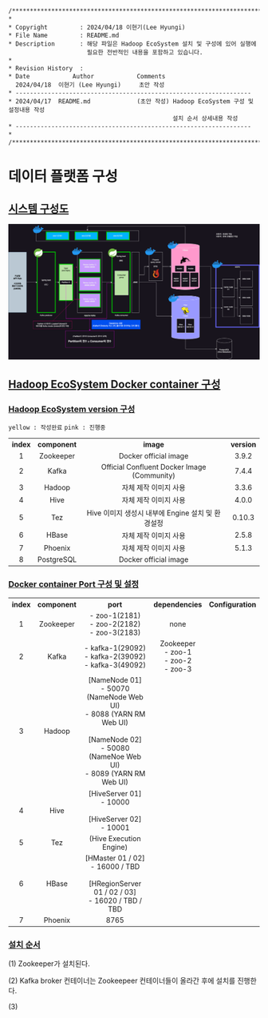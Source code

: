 <link rel="stylesheet" href="./styles.css" />

```
/*****************************************************************************/
*
* Copyright         : 2024/04/18 이현기(Lee Hyungi)
* File Name         : README.md
* Description       : 해당 파일은 Hadoop EcoSystem 설치 및 구성에 있어 실행에 
                      필요한 전반적인 내용을 포함하고 있습니다.
*                    
* Revision History  :
* Date		      Author 			Comments
  2024/04/18  이현기 (Lee Hyungi)     초안 작성
* ------------------------------------------------------------------
* 2024/04/17  README.md	            (초안 작성) Hadoop EcoSystem 구성 및 설정내용 작성
                                              설치 순서 상세내용 작성
* ------------------------------------------------------------------
* 
/****************************************************************************/
```
# 데이터 플랫폼 구성

## <u>시스템 구성도</u>

<img src="./hadoop_ecosystem_infra.png" alt="" />

## <u>Hadoop EcoSystem Docker container 구성</u>

### <u>Hadoop EcoSystem version 구성</u>

`yellow : 작성완료` `pink : 진행중`
<table>
    <tr>
        <th style="text-align: center">index</th>
        <th style="text-align: center">component</th>
        <th style="text-align: center">image</th>
        <th style="text-align: center">version</th>
    </tr>
    <tr style="text-align: center">
        <td class="complete">1</td>
        <td class="complete">Zookeeper</td>
        <td class="complete">Docker official image</td>
        <td class="complete">3.9.2</td>
    </tr>
    <tr style="text-align: center">
        <td class="complete">2</td>
        <td class="complete">Kafka</td>
        <td class="complete">Official Confluent Docker Image <br/>(Community)</td>
        <td class="complete">7.4.4</td>
    </tr>
    <tr style="text-align: center">
        <td class="progress">3</td>
        <td class="progress">Hadoop</td>
        <td class="progress">자체 제작 이미지 사용</td>
        <td class="progress">3.3.6</td>
    </tr>
    <tr style="text-align: center">
        <td>4</td>
        <td>Hive</td>
        <td>자체 제작 이미지 사용</td>
        <td>4.0.0</td>
    </tr>
    <tr style="text-align: center">
        <td>5</td>
        <td>Tez</td>
        <td>Hive 이미지 생성시 내부에 Engine 설치 및 환경설정</td>
        <td>0.10.3</td>
    </tr>
    <tr style="text-align: center">
        <td>6</td>
        <td>HBase</td>
        <td>자체 제작 이미지 사용</td>
        <td>2.5.8</td>
    </tr>
    <tr style="text-align: center">
        <td>7</td>
        <td>Phoenix</td>
        <td>자체 제작 이미지 사용</td>
        <td>5.1.3</td>
    </tr>
    <tr style="text-align: center">
        <td>8</td>
        <td>PostgreSQL</td>
        <td>Docker official image</td>
        <td></td>
    </tr>
</table>


### <u>Docker container Port 구성 및 설정</u>

<table>
    <tr>
        <th style="text-align: center">index</th>
        <th style="text-align: center">component</th>
        <th style="text-align: center">port</th>
        <th style="text-align: center">dependencies</th>
        <th style="text-align: center">Configuration</th>
    </tr>
    <tr style="text-align: center">
        <td class="complete">1</td>
        <td class="complete">Zookeeper</td>
        <td class="complete">
            <div class="align-center">
                - zoo-1(2181)<br/>
                - zoo-2(2182)<br/>
                - zoo-3(2183)
            </div>
        </td>
        <td class="complete">none</td>
        <td class="complete"></td>
    </tr>
    <tr style="text-align: center">
        <td class="complete">2</td>
        <td class="complete">Kafka</td>
        <td class="complete">
            <div class="align-center">
                - kafka-1(29092)<br/>
                - kafka-2(39092)<br/> 
                - kafka-3(49092)
            </div>
        </td>
        <td class="complete">
            <div class="align-center">
                Zookeeper <br/>- zoo-1<br/>- zoo-2<br/>- zoo-3
            </div>
        </td>
    </tr>
    <tr style="text-align: center">
        <td class="progress">3</td>
        <td class="progress">Hadoop</td>
        <td class="progress align-center">
            <div class="align-center">
                [NameNode 01] <br/> - 50070 (NameNode Web UI)<br/>- 8088 (YARN RM Web UI)<br/>
            </div>
            <br/>
            <div class="align-center">
                [NameNode 02] <br/> - 50080 (NameNoe Web UI)<br/>- 8089 (YARN RM Web UI)<br/>
            </div>
        </td>
    </tr>
    <tr style="text-align: center">
        <td>4</td>
        <td>Hive</td>
        <td>
            <div class="align-center">
                [HiveServer 01] <br/> - 10000
            </div>
            <br/>
            <div class="align-center">
                [HiveServer 02] <br/> - 10001
            </div>
        </td>
    </tr>
    <tr style="text-align: center">
        <td>5</td>
        <td>Tez</td>
        <td>(Hive Execution Engine)</td>
    </tr>
    <tr style="text-align: center">
        <td>6</td>
        <td>HBase</td>
        <td>
            <div class="align-center">
                [HMaster 01 / 02] <br/> - 16000 / TBD
            </div>
            <br/>
            <div class="align-center">
                [HRegionServer 01 / 02 / 03] <br/> - 16020 / TBD / TBD
            </div>
        </td>
    </tr>
    <tr style="text-align: center">
        <td>7</td>
        <td>Phoenix</td>
        <td>8765</td>
    </tr>
</table>

### <u>설치 순서</u>

(1) Zookeeper가 설치된다.

(2) Kafka broker 컨테이너는 Zookeepeer 컨테이너들이 올라간 후에 설치를 진행한다.

(3) 
